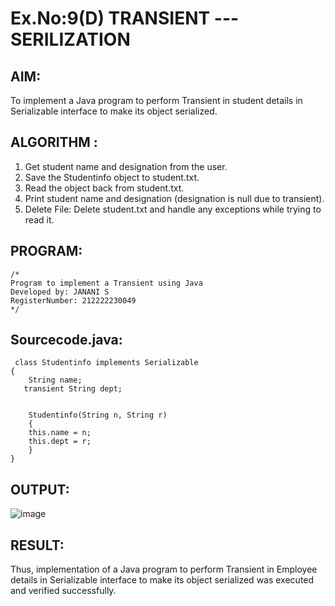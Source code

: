 # Ex.No:9(D) TRANSIENT ---SERILIZATION

## AIM:
 To implement a Java program to perform Transient in student details in Serializable interface to make its object serialized.

## ALGORITHM :
1.	Get student name and designation from the user.
2.	Save the Studentinfo object to student.txt.
3.	Read the object back from student.txt.
4.	Print student name and designation (designation is null due to transient).
5.	Delete File: Delete student.txt and handle any exceptions while trying to read it.

## PROGRAM:
 ```
/*
Program to implement a Transient using Java
Developed by: JANANI S
RegisterNumber: 212222230049
*/
```

## Sourcecode.java:
```
 class Studentinfo implements Serializable
{
    String name;
   transient String dept;
    
   
    Studentinfo(String n, String r)
    {
    this.name = n;
    this.dept = r;
    }
}
```

## OUTPUT:

![image](https://github.com/user-attachments/assets/c356872b-888b-42fe-86b4-5864c6605deb)

## RESULT:
Thus, implementation of a Java program to perform Transient in Employee details in Serializable interface to make its object serialized was executed and verified successfully.
